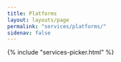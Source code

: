 ```yaml
---
title: Platforms
layout: layouts/page
permalink: "services/platforms/"
sidenav: false
---
```


{% include "services-picker.html" %}
